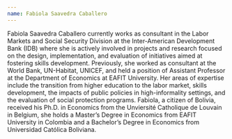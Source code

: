 ```yaml
---
name: Fabiola Saavedra Caballero
---
```

Fabiola Saavedra Caballero currently works as consultant in the Labor Markets and Social Security Division at the Inter-American Development Bank (IDB) where she is actively involved in projects and research focused on the design, implementation, and evaluation of initiatives aimed at fostering skills development. Previously, she worked as consultant at the World Bank, UN-Habitat, UNICEF, and held a position of Assistant Professor at the Department of Economics at EAFIT University. Her areas of expertise include the transition from higher education to the labor market, skills development, the impacts of public policies in high-informality settings, and the evaluation of social protection programs. Fabiola, a citizen of Bolivia, received his Ph.D. in Economics from the Unviersité Catholique de Louvain in Belgium, she holds a Master’s Degree in Economics from EAFIT University in Colombia and a Bachelor’s Degree in Economics from Universidad Católica Boliviana.

